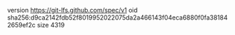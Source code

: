 version https://git-lfs.github.com/spec/v1
oid sha256:d9ca2142fdb52f8019952022075da2a466143f04eca6880f0fa381842659ef2c
size 4319
